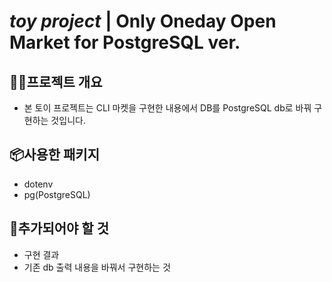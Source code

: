 # *toy project* | Only Oneday Open Market for PostgreSQL ver.

## 👩‍💻프로젝트 개요
- 본 토이 프로젝트는 CLI 마켓을 구현한 내용에서 DB를 PostgreSQL db로 바꿔 구현하는 것입니다.

## 📦사용한 패키지
- dotenv
- pg(PostgreSQL)


## 👣추가되어야 할 것
- 구현 결과
- 기존 db 출력 내용을 바꿔서 구현하는 것




